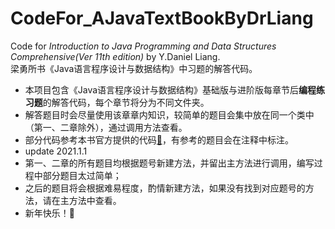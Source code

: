 # CodeFor_AJavaTextBookByDrLiang
Code for *Introduction to Java Programming and Data Structures Comprehensive(Ver 11th edition)* by Y.Daniel Liang.  
梁勇所书《Java语言程序设计与数据结构》中习题的解答代码。  
* 本项目包含《Java语言程序设计与数据结构》基础版与进阶版每章节后**编程练习题**的解答代码，每个章节将分为不同文件夹。  
* 解答题目时会尽量使用该章章内知识，较简单的题目会集中放在同一个类中（第一、二章除外），通过调用方法查看。  
* 部分代码参考本书官方提供的代码[🔗](https://wps.pearsoned.com/ecs_liang_ijp_10/)，有参考的题目会在注释中标注。  
* update 2021.1.1  
* 第一、二章的所有题目均根据题号新建方法，并留出主方法进行调用，编写过程中部分题目太过简单；  
* 之后的题目将会根据难易程度，酌情新建方法，如果没有找到对应题号的方法，请在主方法中查看。  
* 新年快乐！🎉
